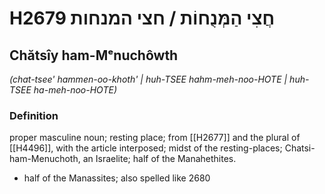 # H2679 חֲצִי הַמְּנֻחוֹת / חצי המנחות

## Chătsîy ham-Mᵉnuchôwth

_(chat-tsee' hammen-oo-khoth' | huh-TSEE hahm-meh-noo-HOTE | huh-TSEE ha-meh-noo-HOTE)_

### Definition

proper masculine noun; resting place; from [[H2677]] and the plural of [[H4496]], with the article interposed; midst of the resting-places; Chatsi-ham-Menuchoth, an Israelite; half of the Manahethites.

- half of the Manassites; also spelled like 2680
